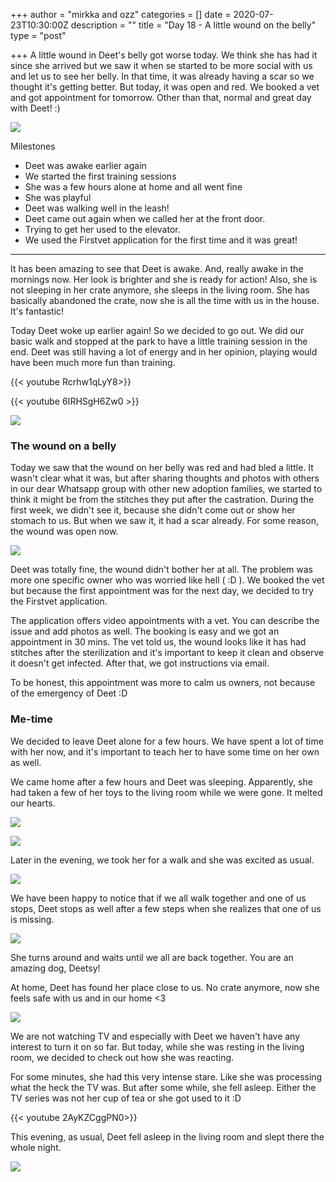 +++
author = "mirkka and ozz"
categories = []
date = 2020-07-23T10:30:00Z
description = ""
title = "Day 18 - A little wound on the belly"
type = "post"

+++
A little wound in Deet's belly got worse today. We think she has had it since she arrived but we saw it when se started to be more social with us and let us to see her belly. In that time, it was already having a scar so we thought it's getting better. But today, it was open and red. We booked a vet and got appointment for tomorrow. Other than that, normal and great day with Deet! :)

![](/images/20200722_151309.jpg)

Milestones

* Deet was awake earlier again
* We started the first training sessions
* She was a few hours alone at home and all went fine
* She was playful
* Deet was walking well in the leash!
* Deet came out again when we called her at the front door.
* Trying to get her used to the elevator.
* We used the Firstvet application for the first time and it was great!

***

It has been amazing to see that Deet is awake. And, really awake in the mornings now. Her look is brighter and she is ready for action! Also, she is not sleeping in her crate anymore, she sleeps in the living room. She has basically abandoned the crate, now she is all the time with us in the house. It's fantastic!

Today Deet woke up earlier again! So we decided to go out. We did our basic walk and stopped at the park to have a little training session in the end. Deet was still having a lot of energy and in her opinion, playing would have been much more fun than training.

{{< youtube Rcrhw1qLyY8>}}

{{< youtube 6IRHSgH6Zw0 >}}

![](/images/20200722_131020.jpg)

### The wound on a belly

Today we saw that the wound on her belly was red and had bled a little. It wasn't clear what it was, but after sharing thoughts and photos with others in our dear Whatsapp group with other new adoption families, we started to think it might be from the stitches they put after the castration. During the first week, we didn't see it, because she didn't come out or show her stomach to us. But when we saw it, it had a scar already. For some reason, the wound was open now.

![](/images/20200722_141545.jpg)

Deet was totally fine, the wound didn't bother her at all. The problem was more one specific owner who was worried like hell ( :D ). We booked the vet but because the first appointment was for the next day, we decided to try the Firstvet application.

The application offers video appointments with a vet. You can describe the issue and add photos as well. The booking is easy and we got an appointment in 30 mins. The vet told us, the wound looks like it has had stitches after the sterilization and it's important to keep it clean and observe it doesn't get infected. After that, we got instructions via email.

To be honest, this appointment was more to calm us owners, not because of the emergency of Deet :D

### Me-time

We decided to leave Deet alone for a few hours. We have spent a lot of time with her now, and it's important to teach her to have some time on her own as well.

We came home after a few hours and Deet was sleeping. Apparently, she had taken a few of her toys to the living room while we were gone. It melted our hearts.

![](/images/20200722_191424.jpg)

![](/images/20200722_191434.jpg)

Later in the evening, we took her for a walk and she was excited as usual.

![](/images/20200722_203029.jpg)

We have been happy to notice that if we all walk together and one of us stops, Deet stops as well after a few steps when she realizes that one of us is missing.

![](/images/20200722_203026.jpg)

She turns around and waits until we all are back together. You are an amazing dog, Deetsy!

At home, Deet has found her place close to us. No crate anymore, now she feels safe with us and in our home <3

![](/images/20200722_225314.jpg)

We are not watching TV and especially with Deet we haven't have any interest to turn it on so far. But today, while she was resting in the living room, we decided to check out how she was reacting.

For some minutes, she had this very intense stare. Like she was processing what the heck the TV was. But after some while, she fell asleep. Either the TV series was not her cup of tea or she got used to it :D

{{< youtube 2AyKZCggPN0>}}

This evening, as usual, Deet fell asleep in the living room and slept there the whole night.

![](/images/20200722_225323.jpg)